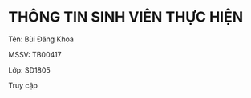 <h1>THÔNG TIN SINH VIÊN THỰC HIỆN</h1>
<p>Tên: Bùi Đăng Khoa</p>
<p>MSSV: TB00417</p>
<p>Lớp: SD1805</p>

<a src="https://zombiegenz.github.io/Assignment3WEB1013/">Truy cập</a>
